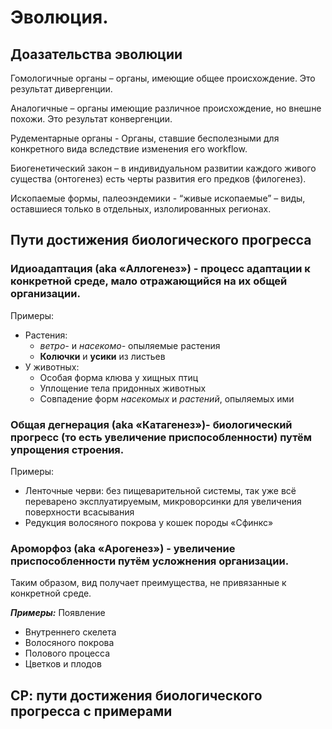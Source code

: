 # Эволюция. 

## Доазательства эволюции

Гомологичные органы – органы, имеющие общее происхождение. Это результат дивергенции.

Аналогичные – органы имеющие различное происхождение, но внешне похожи. Это результат конвергенции.

Рудементарные органы - Органы, ставшие бесполезными для конкретного вида вследствие изменения его workflow.

Биогенетический закон – в индивидуальном развитии каждого живого существа (онтогенез) есть черты развития его  предков (филогенез).

Ископаемые формы, палеоэндемики - “живые ископаемые” – виды, оставшиеся только в отдельных, излолированных регионах.

## Пути достижения биологического прогресса

### Идиоадаптация (aka «Аллогенез») - процесс адаптации к конкретной среде, мало отражающийся на их общей организации.
Примеры:
- Растения:
    - _ветро-_ и _насекомо-_ опыляемые растения
    - **Колючки** и **усики** из листьев
- У животных:
    - Особая форма клюва у хищных птиц
    - Уплощение тела придонных животных
    - Совпадение форм _насекомых_ и _растений_, опыляемых ими
 
            
### Общая дегнерация (aka «Катагенез»)- биологический прогресс (то есть увеличение приспособленности) путём упрощения строения.
Примеры:
- Ленточные черви: без пищеварительной системы, так уже всё переварено эксплуатируемым,
 микроворсинки для увеличения поверхности всасывания
- Редукция волосяного покрова у кошек породы «Сфинкс»


### Ароморфоз (aka «Арогенез») - увеличение приспособленности путём усложнения организации.
 Таким образом, вид получает преимущества, не привязанные к конкретной среде.

_**Примеры:**_ Появление
- Внутреннего скелета
- Волосяного покрова
- Полового процесса
- Цветков и плодов

## СР: пути достижения биологического прогресса с примерами
